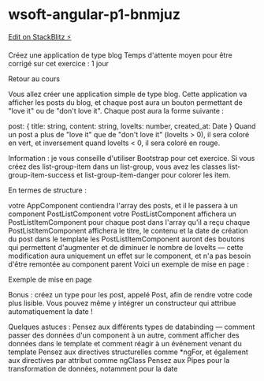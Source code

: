 # wsoft-angular-p1-bnmjuz

[Edit on StackBlitz ⚡️](https://stackblitz.com/edit/wsoft-angular-p1-bnmjuz)

Créez une application de type blog
Temps d'attente moyen pour être corrigé sur cet exercice : 1 jour

 Retour au cours

Vous allez créer une application simple de type blog.  Cette application va afficher les posts du blog, et chaque post aura un bouton permettant de "love it" ou de "don't love it".  Chaque post aura la forme suivante : 

post: {
  title: string,
  content: string,
  loveIts: number,
  created_at: Date
} 
Quand un post a plus de "love it" que de "don't love it" (loveIts > 0), il sera coloré en vert, et inversement quand loveIts < 0, il sera coloré en rouge.

 Information : je vous conseille d'utiliser Bootstrap pour cet exercice.  Si vous créez des list-group-item dans un list-group, vous avez les classes list-group-item-success et list-group-item-danger pour colorer les item.

 En termes de structure :

votre AppComponent contiendra l'array des posts, et il le passera à un component PostListComponent
votre PostListComponent affichera un PostListItemComponent pour chaque post dans l'array qu'il a reçu
chaque PostListItemComponent affichera le titre, le contenu et la date de création du post dans le template
les PostListItemComponent auront des boutons qui permettent d'augmenter et de diminuer le nombre de loveIts — cette modification aura uniquement un effet sur le component, et n'a pas besoin d'être remontée au component parent
Voici un exemple de mise en page :  

Exemple de mise en page

 

Bonus : créez un type pour les post, appelé Post, afin de rendre votre code plus lisible.  Vous pouvez même y intégrer un constructeur qui attribue automatiquement la date !

Quelques astuces : 
Pensez aux différents types de databinding — comment passer des données d'un component à un autre, comment afficher des données dans le template et comment réagir à un événement venant du template
Pensez aux directives structurelles comme *ngFor, et également aux directives par attribut comme ngClass
Pensez aux Pipes pour la transformation de données, notamment pour la date